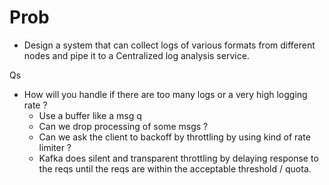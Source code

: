 # Prob
- Design a system that can collect logs of various formats from different nodes and pipe it to a Centralized log analysis service.

Qs
- How will you handle if there are too many logs or a very high logging rate ?
  - Use a buffer like a msg q
  - Can we drop processing of some msgs ?
  - Can we ask the client to backoff by throttling by using kind of rate limiter ?
  - Kafka does silent and transparent  throttling by delaying response to the reqs until the  reqs are within the acceptable threshold / quota.
